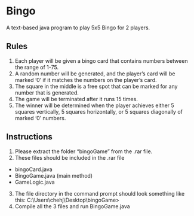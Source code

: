 # Bingo
A text-based java program to play 5x5 Bingo for 2 players. 

## Rules
1.	Each player will be given a bingo card that contains numbers between the range of 1-75. 
2.	A random number will be generated, and the player’s card will be marked ‘0’ if it matches the numbers on the player’s card. 
3.	The square in the middle is a free spot that can be marked for any number that is generated.
4.	The game will be terminated after it runs 15 times.
5.	The winner will be determined when the player achieves either 5 squares vertically, 5 squares horizontally, or 5 squares diagonally of marked ‘0’ numbers. 

## Instructions
1.	Please extract the folder “bingoGame” from the .rar file. 
2.	These files should be included in the .rar file
-	bingoCard.java
-	BingoGame.java (main method)
-	GameLogic.java
3.	The file directory in the command prompt should look something like this: C:\Users\chehj\Desktop\bingoGame>
4.	Compile all the 3 files and run BingoGame.java
